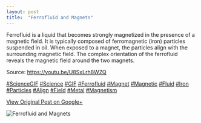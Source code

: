 ```yaml
---
layout: post
title:  "Ferrofluid and Magnets"
---
```


Ferrofluid is a liquid that becomes strongly magnetized in the presence of a
magnetic field. It is typically composed of ferromagnetic (iron) particles
suspended in oil. When exposed to a magnet, the particles align with the
surrounding magnetic field. The complex orientation of the ferrofluid reveals
the magnetic field around the two magnets.  
  
Source: <https://youtu.be/U8SxLrh8WZQ>  
  
[#ScienceGIF](https://plus.google.com/s/%23ScienceGIF/posts)
[#Science](https://plus.google.com/s/%23Science/posts)
[#GIF](https://plus.google.com/s/%23GIF/posts)
[#Ferrofluid](https://plus.google.com/s/%23Ferrofluid/posts)
[#Magnet](https://plus.google.com/s/%23Magnet/posts)
[#Magnetic](https://plus.google.com/s/%23Magnetic/posts)
[#Fluid](https://plus.google.com/s/%23Fluid/posts)
[#Iron](https://plus.google.com/s/%23Iron/posts)
[#Particles](https://plus.google.com/s/%23Particles/posts)
[#Align](https://plus.google.com/s/%23Align/posts)
[#Field](https://plus.google.com/s/%23Field/posts)
[#Metal](https://plus.google.com/s/%23Metal/posts)
[#Magnetism](https://plus.google.com/s/%23Magnetism/posts)

[View Original Post on Google+](https://plus.google.com/+ColinSullender/posts/WthskNvVWWJ)

![Ferrofluid and Magnets](/assets/img/2016-06-22-Ferrofluid-and-Magnets.gif)
